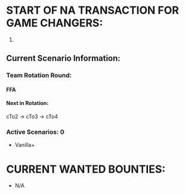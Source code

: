 # START OF NA TRANSACTION FOR GAME CHANGERS:

1) 

## Current Scenario Information:

### Team Rotation Round:

#### FFA 

#### Next in Rotation:

cTo2 -> cTo3 -> cTo4


### Active Scenarios: 0

- Vanilla+

# CURRENT WANTED BOUNTIES:
- N/A
